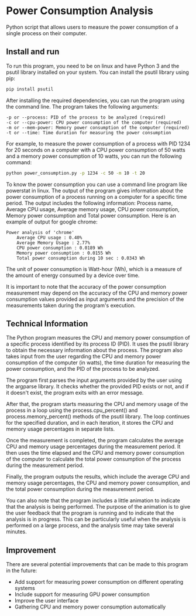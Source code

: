 # Power Consumption Analysis

Python script that allows users to measure the power consumption of a single process on their computer.

## Install and run

To run this program, you need to be on linux and have Python 3 and the psutil library installed on your system. You can install the psutil library using pip:

```bash
pip install psutil
```

After installing the required dependencies, you can run the program using the command line. The program takes the following arguments:

```
-p or --process: PID of the process to be analyzed (required)
-c or --cpu-power: CPU power consumption of the computer (required)
-m or --mem-power: Memory power consumption of the computer (required)
-t or --time: Time duration for measuring the power consumption
```

For example, to measure the power consumption of a process with PID 1234 for 20 seconds on a computer with a CPU power consumption of 50 watts and a memory power consumption of 10 watts, you can run the following command:

```bash
python power_consumption.py -p 1234 -c 50 -m 10 -t 20
```

To know the power consumption you can use a command line program like powerstat in linux. The output of the program gives information about the power consumption of a process running on a computer for a specific time period. The output includes the following information: Process name, Average CPU usage, Average memory usage, CPU power consumption, Memory power consumption and Total power consumption. Here is an example of output for google chrome:

```
Power analysis of 'chrome'
	Average CPU usage : 0.40%
	Average Memory Usage : 2.77%
	CPU power consumption : 0.0189 Wh
	Memory power consumption : 0.0155 Wh
	Total power consumption during 10 sec : 0.0343 Wh
```

The unit of power consumption is Watt-hour (Wh), which is a measure of the amount of energy consumed by a device over time.

It is important to note that the accuracy of the power consumption measurement may depend on the accuracy of the CPU and memory power consumption values provided as input arguments and the precision of the measurements taken during the program's execution.

## Technical Information

The Python program measures the CPU and memory power consumption of a specific process identified by its process ID (PID). It uses the psutil library to obtain the necessary information about the process. The program also takes input from the user regarding the CPU and memory power consumption of the computer (in watts), the time duration for measuring the power consumption, and the PID of the process to be analyzed.

The program first parses the input arguments provided by the user using the argparse library. It checks whether the provided PID exists or not, and if it doesn't exist, the program exits with an error message.

After that, the program starts measuring the CPU and memory usage of the process in a loop using the process.cpu_percent() and process.memory_percent() methods of the psutil library. The loop continues for the specified duration, and in each iteration, it stores the CPU and memory usage percentages in separate lists.

Once the measurement is completed, the program calculates the average CPU and memory usage percentages during the measurement period. It then uses the time elapsed and the CPU and memory power consumption of the computer to calculate the total power consumption of the process during the measurement period.

Finally, the program outputs the results, which include the average CPU and memory usage percentages, the CPU and memory power consumption, and the total power consumption during the measurement period.

You can also note that the program includes a little animation to indicate that the analysis is being performed. The purpose of the animation is to give the user feedback that the program is running and to indicate that the analysis is in progress. This can be particularly useful when the analysis is performed on a large process, and the analysis time may take several minutes.

## Improvement

There are several potential improvements that can be made to this program in the future:

- Add support for measuring power consumption on different operating systems
- Include support for measuring GPU power consumption
- Improve the user interface
- Gathering CPU and memory power consumption automatically